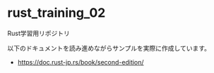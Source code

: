# rust_training_02
Rust学習用リポジトリ

以下のドキュメントを読み進めながらサンプルを実際に作成しています。
* https://doc.rust-jp.rs/book/second-edition/
